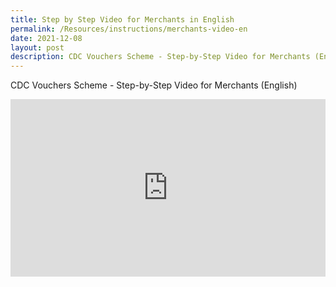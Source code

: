 ```yaml
---
title: Step by Step Video for Merchants in English
permalink: /Resources/instructions/merchants-video-en
date: 2021-12-08
layout: post
description: CDC Vouchers Scheme - Step-by-Step Video for Merchants (English)
---
```

CDC Vouchers Scheme - Step-by-Step Video for Merchants (English)

<style>
 .youtubecontainer {
    position: relative;
    width: 100%;
    height: 0;
    padding-bottom: 56.25%;
}
.youtubevideo {
    position: absolute;
    top: 0;
    left: 0;
    width: 100%;
    height: 100%;
}
</style>


<div class="youtubecontainer">
<iframe class="youtubevideo" src="https://www.youtube.com/embed/cQGlktNKq3s" title="YouTube video player" frameborder="0" allow="accelerometer; autoplay; clipboard-write; encrypted-media; gyroscope; picture-in-picture" allowfullscreen></iframe></div>
